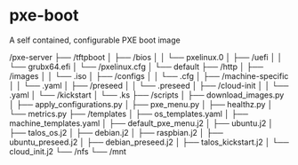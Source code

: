 # pxe-boot
A self contained, configurable PXE boot image 

/pxe-server
├── /tftpboot
│   ├── /bios
│   │   └── pxelinux.0
│   ├── /uefi
│   │   └── grubx64.efi
│   └── /pxelinux.cfg
│       └── default
├── /http
│   ├── /images
│   │   └── <os-name>.iso
│   ├── /configs
│   │   └── <os-name>.cfg
│   ├── /machine-specific
│   │   └── <mac-address>.yaml
│   ├── /preseed
│   │   └── <os-name>.preseed
│   ├── /cloud-init
│   │   └── <os-name>.yaml
│   └── /kickstart
│       └── <os-name>.ks
├── /scripts
│   ├── download_images.py
│   ├── apply_configurations.py
│   ├── pxe_menu.py
│   ├── healthz.py
│   └── metrics.py
├── /templates
│   ├── os_templates.yaml
│   ├── machine_templates.yaml
│   ├── default_pxe_menu.j2
│   ├── ubuntu.j2
│   ├── talos_os.j2
│   ├── debian.j2
│   ├── raspbian.j2
│   ├── ubuntu_preseed.j2
│   ├── debian_preseed.j2
│   ├── talos_kickstart.j2
│   └── cloud_init.j2
└── /nfs
    └── /mnt

